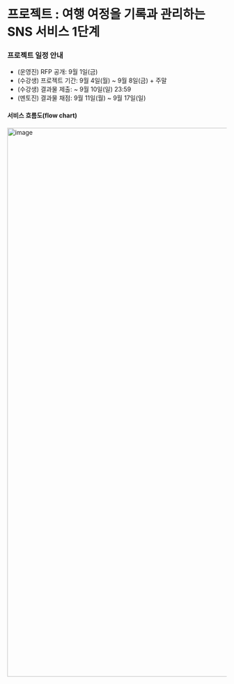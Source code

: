 # 프로젝트 : 여행 여정을 기록과 관리하는 SNS 서비스 1단계

### 프로젝트 일정 안내
- (운영진) RFP 공개: 9월 1일(금)
- (수강생) 프로젝트 기간: 9월 4일(월) ~ 9월 8일(금) + 주말
- (수강생) 결과물 제출: ~ 9월 10일(일) 23:59
- (멘토진) 결과물 채점: 9월 11일(월) ~ 9월 17일(일)

#### 서비스 흐름도(flow chart)
<img width="1257" alt="image" src="https://github.com/FC-BE-ToyProject-Team3/KDT_Y_BE_Toy_Project1/assets/114489245/a31fdaec-9737-4bef-b386-8c75e5253137">

